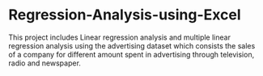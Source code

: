 # Regression-Analysis-using-Excel
This project includes Linear regression analysis and multiple linear regression analysis using the advertising dataset which consists the sales of a company for different amount spent in advertising through television, radio and newspaper.
